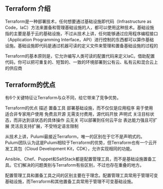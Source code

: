 ## Terraform 介绍

Terraform是一种部署技术，任何想要通过基础设施即代码（Infrastructure as Code，IaC）方法来置备和管理基础设施的人，都可以使用这种技术。基础设施指的主要是基于云的基础设施，不过从技术上讲，任何能够通过应用程序编程接口（Application Programming Interface，API）进行控制的东西都可以算作基础设施。基础设施即代码是通过机器可读的定义文件来管理和置备基础设施的过程的

Terraform的基本原则是，它允许编写人类可读的配置代码来定义IaC。借助配置代码，你可以把可重复的、短暂的、一致的环境部署到公有云、私有云和混合云上的供应商

## Terraform的优点  
有6个关键特征让Terraform与众不同，给它带来了竞争优势。

Terraform的优点	    描述
置备工具	        部署基础设施，而不仅仅是应用程序
易于使用	        适合非专家用户使用
免费且开源	        无需支付费用，源代码开放
声明式	            关注目标状态，而非达到该状态的具体操作
云无关	            可以部署到任何云平台
表达能力强且可扩展	灵活且支持扩展，不受特定语言限制

从技术上讲，Pulumi最接近Terraform，唯一的区别在于它不是声明式的。Pulumi团队认为这是Pulumi相较于Terraform的优势，但Terraform也有一个云开发工具包（Cloud Development Kit，CDK），允许实现相同的功能。

Ansible、Chef、Puppet和SaltStack都是配置管理工具，而不是基础设施置备工具。它们解决的问题类别与Terraform有些区别，不过也存在重叠的地方。

配置管理工具和置备工具之间的区别主要在于理念。配置管理工具常用于管理可变基础设施，而Terraform和其他置备工具常用于管理不可变基础设施。